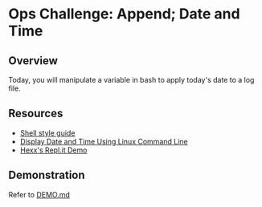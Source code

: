 # Ops Challenge: Append; Date and Time

## Overview

Today, you will manipulate a variable in bash to apply today's date to a log file.

## Resources

- [Shell style guide](https://google.github.io/styleguide/shellguide.html)
- [Display Date and Time Using Linux Command Line](https://www.cyberciti.biz/faq/unix-linux-getting-current-date-in-bash-ksh-shell-script/)
- [Hexx's Repl.it Demo](https://replit.com/@HexxKing1/Ops-301n3-Date-and-Time-Append#main.sh)

## Demonstration

Refer to [DEMO.md](DEMO.md)
